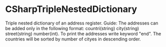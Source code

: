 # CSharpTripleNestedDictionary
Triple nested dictionary of an address register.
Guide:
The addresses can be added only in the following format: countri(string) city(string) street(string) number(int).
To print the addresses write keyword "end".
The countries will be sorted by number of cityes in descending order.
